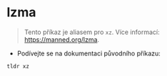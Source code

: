 # lzma

> Tento příkaz je aliasem pro `xz`.
> Více informací: <https://manned.org/lzma>.

- Podívejte se na dokumentaci původního příkazu:

`tldr xz`
